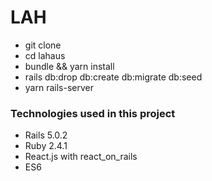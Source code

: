 # LAH

- git clone
- cd lahaus
- bundle && yarn install
- rails db:drop db:create db:migrate db:seed
- yarn rails-server


### Technologies used in this project

- Rails 5.0.2
- Ruby 2.4.1
- React.js with react_on_rails
- ES6
